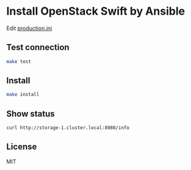 # Install OpenStack Swift by Ansible

Edit [production.ini](./production.ini)

## Test connection

```bash
make test
```

## Install

```bash
make install
```

## Show status

```bash
curl http://storage-1.cluster.local:8080/info
```

## License

MIT